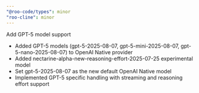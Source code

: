```yaml
---
"@roo-code/types": minor
"roo-cline": minor
---
```


Add GPT-5 model support

- Added GPT-5 models (gpt-5-2025-08-07, gpt-5-mini-2025-08-07, gpt-5-nano-2025-08-07) to OpenAI Native provider
- Added nectarine-alpha-new-reasoning-effort-2025-07-25 experimental model
- Set gpt-5-2025-08-07 as the new default OpenAI Native model
- Implemented GPT-5 specific handling with streaming and reasoning effort support
